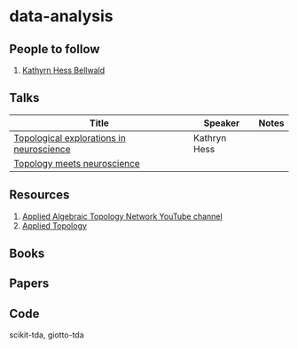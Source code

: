 # data-analysis

## People to follow

1. [Kathyrn Hess Bellwald](https://www.epfl.ch/labs/hessbellwald-lab/hessbellwald/)

## Talks 


| Title | Speaker | Notes |
| ----- | ------- | ----- |
| [Topological explorations in neuroscience](https://www.youtube.com/watch?v=Cy9iJbJmqQQ) | Kathryn Hess | |
| [Topology meets neuroscience](https://www.youtube.com/watch?v=vD27zKxoio0&list=PL4kY-dS_mSmJ4DU2OmOUWB8QIN5nG0CMv&index=7) | | | 


## Resources

1. [Applied Algebraic Topology Network YouTube channel](https://www.youtube.com/c/AppliedAlgebraicTopologyNetwork/videos)
2. [Applied Topology](https://appliedtopology.org/)


## Books

## Papers 


## Code

scikit-tda, giotto-tda
